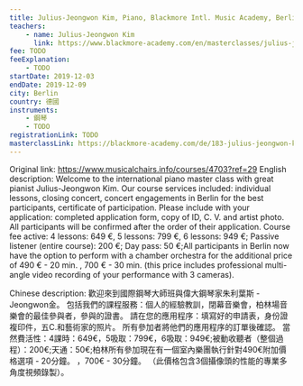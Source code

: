 ```yaml
---
title: Julius-Jeongwon Kim, Piano, Blackmore Intl. Music Academy, Berlin
teachers:
	- name: Julius-Jeongwon Kim
	  link: https://www.blackmore-academy.com/en/masterclasses/julius-jeongwon-kim-2
fee: TODO
feeExplanation: 
	- TODO
startDate: 2019-12-03
endDate: 2019-12-09
city: Berlin
country: 德國
instruments:
	- 鋼琴
	- TODO
registrationLink: TODO
masterclassLink: https://blackmore-academy.com/de/183-julius-jeongwon-kim-klavier
---
```

Original link: https://www.musicalchairs.info/courses/4703?ref=29
English description:
Welcome to the international piano master class with great pianist Julius-Jeongwon Kim.
 Our course services included: individual lessons, closing concert, concert engagements in Berlin for the best participants, certificate of participation.
 Please include with your application: completed application form, copy of ID, C.
V.
 and artist photo.
 All participants will be confirmed after the order of their application.
 Course fee active: 4 lessons: 649 €, 5 lessons: 799 €, 6 lessons: 949 €; Passive listener (entire course): 200 €; Day pass: 50 €;All participants in Berlin now have the option to perform with a chamber orchestra for the additional price of 490 € - 20 min.
, 700 € - 30 min.
 (this price includes professional multi-angle video recording of your performance with 3 cameras).


Chinese description:
歡迎來到國際鋼琴大師班與偉大鋼琴家朱利葉斯 -  Jeongwon金。
包括我們的課程服務：個人的經驗教訓，閉幕音樂會，柏林場音樂會的最佳參與者，參與的證書。
請在您的應用程序：填寫好的申請表，身份證複印件，五C.和藝術家的照片。
所有參加者將他們的應用程序的訂單後確認。
當然費活性：4課時：649€，5吸取：799€，6吸取：949€;被動收聽者（整個過程）：200€;天通：50€;柏林所有參加現在有一個室內樂團執行針對490€附加價格選項 -  20分鐘。
 ，700€ -  30分鐘。
 （此價格包含3個攝像頭的性能的專業多角度視頻錄製）。

